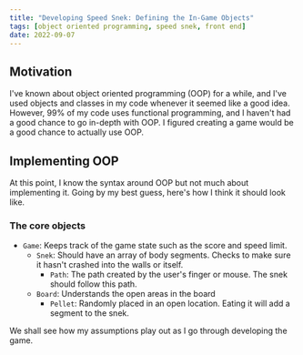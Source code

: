 ```yaml
---
title: "Developing Speed Snek: Defining the In-Game Objects"
tags: [object oriented programming, speed snek, front end]
date: 2022-09-07
---
```


## Motivation

I've known about object oriented programming (OOP) for a while, and I've used objects and classes in my code whenever it seemed like a good idea. However, 99% of my code uses functional programming, and I haven't had a good chance to go in-depth with OOP. I figured creating a game would be a good chance to actually use OOP.

## Implementing OOP

At this point, I know the syntax around OOP but not much about implementing it. Going by my best guess, here's how I think it should look like.

### The core objects

- `Game`: Keeps track of the game state such as the score and speed limit.
  - `Snek`: Should have an array of body segments. Checks to make sure it hasn't crashed into the walls or itself.
    - `Path`: The path created by the user's finger or mouse. The snek should follow this path.
  - `Board`: Understands the open areas in the board
    - `Pellet`: Randomly placed in an open location. Eating it will add a segment to the snek.

We shall see how my assumptions play out as I go through developing the game.
